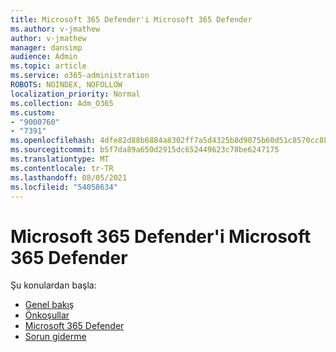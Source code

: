 ```yaml
---
title: Microsoft 365 Defender'i Microsoft 365 Defender
ms.author: v-jmathew
author: v-jmathew
manager: dansimp
audience: Admin
ms.topic: article
ms.service: o365-administration
ROBOTS: NOINDEX, NOFOLLOW
localization_priority: Normal
ms.collection: Adm_O365
ms.custom:
- "9000760"
- "7391"
ms.openlocfilehash: 4dfe82d88b6884a8302ff7a5d4325b8d9075b60d51c8570cc88470d9ee222895
ms.sourcegitcommit: b5f7da89a650d2915dc652449623c78be6247175
ms.translationtype: MT
ms.contentlocale: tr-TR
ms.lasthandoff: 08/05/2021
ms.locfileid: "54058634"
---
```

# <a name="get-started-with-microsoft-365-defender"></a>Microsoft 365 Defender'i Microsoft 365 Defender

Şu konulardan başla:

- [Genel bakış](https://docs.microsoft.com/microsoft-365/security/mtp/microsoft-threat-protection)
- [Önkoşullar](https://docs.microsoft.com/microsoft-365/security/mtp/prerequisites)
- [Microsoft 365 Defender](https://docs.microsoft.com/microsoft-365/security/mtp/mtp-enable)
- [Sorun giderme](https://docs.microsoft.com/microsoft-365/security/mtp/troubleshoot)
